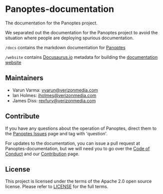 # Panoptes-documentation

The documentation for the Panoptes project.

We separated out the documentation for the Panoptes project to avoid the situation where people are deploying spurious 
documentation.

`/docs` contains the markdown documentation for [Panoptes](https://www.github.com/yahoo/panoptes)

`/website` contains [Docusaurus.io](https://docusaurus.io/) metadata for building the [documentation website](https://getpanoptes.io)

## Maintainers
* Varun Varma: vvarun@verizonmedia.com
* Ian Holmes: iholmes@verizonmedia.com
* James Diss: rexfury@verizonmedia.com

## Contribute

If you have any questions about the operation of Panoptes, direct them to the 
[Panoptes Issues](https://www.github.com/yahoo/panoptes/issues) page and tag with 'question'.

For updates to the documentation, you can issue a pull request at Panoptes-documentation, but we will need you to go
over the [Code of Conduct](/docs/code-of-conduct.md) and our [Contribution](/docs/contribute.md) page.

## License
This project is licensed under the terms of the Apache 2.0 open source license. Please refer to 
[LICENSE](LICENSE) for the full terms.
